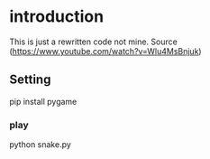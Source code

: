 # introduction

This is just a rewritten code not mine. Source (https://www.youtube.com/watch?v=Wlu4MsBnjuk)

## Setting

pip install pygame

### play

python snake.py
